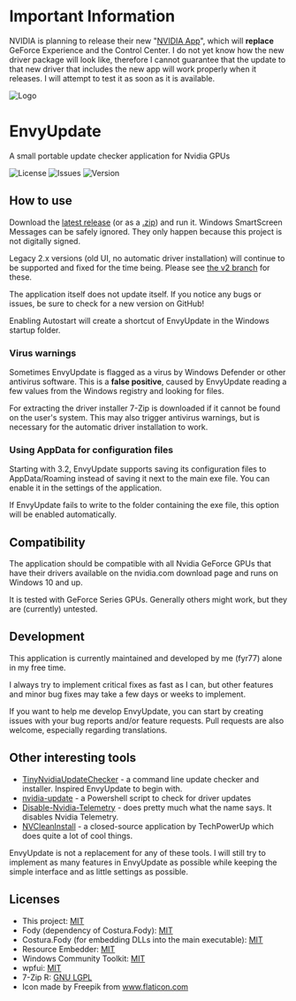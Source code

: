 # Important Information
NVIDIA is planning to release their new "[NVIDIA App](https://www.nvidia.com/en-us/software/nvidia-app/)", which will **replace** GeForce Experience and the Control Center. I do not yet know how the new driver package will look like, therefore I cannot guarantee that the update to that new driver that includes the new app will work properly when it releases. I will attempt to test it as soon as it is available.

![Logo](https://github.com/fyr77/envyupdate/blob/master/res/banner_bg.png?raw=true)

# EnvyUpdate
 A small portable update checker application for Nvidia GPUs
 
 ![License](https://img.shields.io/github/license/fyr77/envyupdate?style=for-the-badge)
 ![Issues](https://img.shields.io/github/issues/fyr77/envyupdate?style=for-the-badge)
 ![Version](https://img.shields.io/github/v/release/fyr77/envyupdate?style=for-the-badge)
 
## How to use

Download the [latest release](https://github.com/fyr77/EnvyUpdate/releases/latest/download/EnvyUpdate.exe) (or as a [.zip](https://github.com/fyr77/EnvyUpdate/releases/latest/download/EnvyUpdate.zip)) and run it. Windows SmartScreen Messages can be safely ignored. They only happen because this project is not digitally signed.

Legacy 2.x versions (old UI, no automatic driver installation) will continue to be supported and fixed for the time being. Please see [the v2 branch](https://github.com/fyr77/EnvyUpdate/tree/v2) for these.

The application itself does not update itself. If you notice any bugs or issues, be sure to check for a new version on GitHub!

Enabling Autostart will create a shortcut of EnvyUpdate in the Windows startup folder.

### Virus warnings

Sometimes EnvyUpdate is flagged as a virus by Windows Defender or other antivirus software. This is a **false positive**, caused by EnvyUpdate reading a few values from the Windows registry and looking for files.

For extracting the driver installer 7-Zip is downloaded if it cannot be found on the user's system. This may also trigger antivirus warnings, but is necessary for the automatic driver installation to work.

### Using AppData for configuration files

Starting with 3.2, EnvyUpdate supports saving its configuration files to AppData/Roaming instead of saving it next to the main exe file. You can enable it in the settings of the application.

If EnvyUpdate fails to write to the folder containing the exe file, this option will be enabled automatically.

## Compatibility

The application should be compatible with all Nvidia GeForce GPUs that have their drivers available on the nvidia.com download page and runs on Windows 10 and up.

It is tested with GeForce Series GPUs. Generally others might work, but they are (currently) untested.

## Development

This application is currently maintained and developed by me (fyr77) alone in my free time. 

I always try to implement critical fixes as fast as I can, but other features and minor bug fixes may take a few days or weeks to implement. 

If you want to help me develop EnvyUpdate, you can start by creating issues with your bug reports and/or feature requests. Pull requests are also welcome, especially regarding translations.

## Other interesting tools

* [TinyNvidiaUpdateChecker](https://github.com/ElPumpo/TinyNvidiaUpdateChecker) - a command line update checker and installer. Inspired EnvyUpdate to begin with.
* [nvidia-update](https://github.com/ZenitH-AT/nvidia-update) - a Powershell script to check for driver updates
* [Disable-Nvidia-Telemetry](https://github.com/NateShoffner/Disable-Nvidia-Telemetry) - does pretty much what the name says. It disables Nvidia Telemetry.
* [NVCleanInstall](https://www.techpowerup.com/nvcleanstall/) - a closed-source application by TechPowerUp which does quite a lot of cool things.

EnvyUpdate is not a replacement for any of these tools. I will still try to implement as many features in EnvyUpdate as possible while keeping the simple interface and as little settings as possible.

## Licenses

* This project: [MIT](https://github.com/fyr77/EnvyUpdate/blob/master/LICENSE)
* Fody (dependency of Costura.Fody): [MIT](https://github.com/Fody/Fody/blob/master/License.txt)
* Costura.Fody (for embedding DLLs into the main executable): [MIT](https://github.com/Fody/Costura/blob/develop/LICENSE)
* Resource Embedder: [MIT](https://www.nuget.org/packages/Resource.Embedder/)
* Windows Community Toolkit: [MIT](https://github.com/CommunityToolkit/WindowsCommunityToolkit/blob/main/License.md)
* wpfui: [MIT](https://github.com/lepoco/wpfui/blob/main/LICENSE)
* 7-Zip R: [GNU LGPL](https://www.7-zip.org/license.txt)
* Icon made by Freepik from www.flaticon.com
